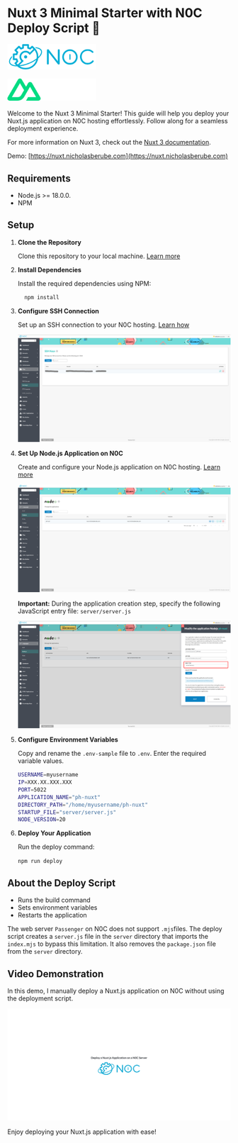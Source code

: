 # Nuxt 3 Minimal Starter with N0C Deploy Script 🚀

<div>
   <img src="public/img/noc-logo.svg" width="200" alt="N0C">
</div>
<br>
<div>
   <img src="public/img/nuxt-logo.svg" width="200" alt="Nuxt 3">
</div>
<br>
Welcome to the Nuxt 3 Minimal Starter! This guide will help you deploy your Nuxt.js application on N0C hosting effortlessly. Follow along for a seamless deployment experience. 

For more information on Nuxt 3, check out the [Nuxt 3 documentation](https://nuxt.com/docs/getting-started/introduction).

Demo: [https://nuxt.nicholasberube.com](https://nuxt.nicholasberube.com)

## Requirements

- Node.js >= 18.0.0.
- NPM

## Setup

1. **Clone the Repository**

   Clone this repository to your local machine. [Learn more](https://docs.github.com/en/github/creating-cloning-and-archiving-repositories/cloning-a-repository-from-github/cloning-a-repository)

2. **Install Dependencies**

   Install the required dependencies using NPM:

   ```bash
     npm install
   ```
   
3. **Configure SSH Connection**

   Set up an SSH connection to your N0C hosting. [Learn how](https://kb.n0c.com/en/knowledge-base/how-to-create-an-ssh-key-and-connect-to-an-account/)

   ![img.png](doc/img.png)

4. **Set Up Node.js Application on N0C**

   Create and configure your Node.js application on N0C hosting. [Learn more](https://kb.n0c.com/en/knowledge-base/nodejs-application-management/)
   
   ![img.png](doc/img1.png)

   **Important:** During the application creation step, specify the following JavaScript entry file:
   `server/server.js`

   ![img.png](doc/img2.png)

5. **Configure Environment Variables**

   Copy and rename the `.env-sample` file to `.env`. Enter the required variable values.

   ```bash
   USERNAME=myusername
   IP=XXX.XX.XXX.XXX
   PORT=5022
   APPLICATION_NAME="ph-nuxt"
   DIRECTORY_PATH="/home/myusername/ph-nuxt"
   STARTUP_FILE="server/server.js"
   NODE_VERSION=20
   ```

6. **Deploy Your Application**

   Run the deploy command:

   `npm run deploy`

## About the Deploy Script
- Runs the build command
- Sets environment variables
- Restarts the application

The web server `Passenger` on N0C does not support `.mjs`files.
The deploy script creates a `server.js` file in the `server` directory that imports the `index.mjs` to bypass this limitation.
It also removes the `package.json` file from the `server` directory.

## Video Demonstration

In this demo, I manually deploy a Nuxt.js application on N0C without using the deployment script.

[![Watch the video](doc/deploy-nuxtjs-demo.jpg)](https://vimeo.com/1011383078/6f7d832d96?ts=0&share=copy)

Enjoy deploying your Nuxt.js application with ease!